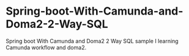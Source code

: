 # Spring-boot-With-Camunda-and-Doma2-2-Way-SQL
Spring boot With Camunda  and Doma2 2 Way SQL sample
I learning Camunda workflow and doma2.
